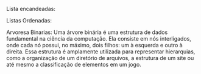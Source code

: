 Lista encandeadas:









Listas Ordenadas:









Arvoresa Binarias: Uma árvore binária é uma estrutura de dados fundamental na ciência da computação.
Ela consiste em nós interligados, onde cada nó possui, no máximo, dois filhos: um à esquerda e outro à direita.
Essa estrutura é amplamente utilizada para representar hierarquias, como a organização de um diretório de arquivos, a estrutura de um site ou até mesmo a classificação de elementos em um jogo.
